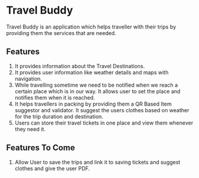 # Travel Buddy

Travel Buddy is an application which helps traveller with their trips by providing them the services that are needed.

## Features
1. It provides information about the Travel Destinations.
2. It provides user information like weather details and maps with navigation.
3. While travelling sometime we need to be notified when we reach a certain place which is in our way. It allows user to set the place and notifies them when it is reached.
4. It helps travellers in packing by providing them a QR Based Item suggestor and validator. It suggest the users clothes based on weather for the trip duration and destination.
5. Users can store their travel tickets in one place and view them whenever they need it.

## Features To Come
1. Allow User to save the trips and link it to saving tickets and suggest clothes and give the user PDF.
